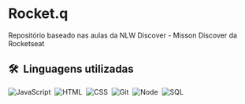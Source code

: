 # Rocket.q
Repositório baseado nas aulas da NLW Discover - Misson Discover da Rocketseat


## 🛠 &nbsp;Linguagens utilizadas

![JavaScript](https://img.shields.io/badge/-JavaScript-05122A?style=flat&logo=javascript)&nbsp;
![HTML](https://img.shields.io/badge/-HTML-05122A?style=flat&logo=HTML5)&nbsp;
![CSS](https://img.shields.io/badge/-CSS-05122A?style=flat&logo=CSS3&logoColor=1572B6)&nbsp;
![Git](https://img.shields.io/badge/-Git-05122A?style=flat&logo=git)&nbsp;
![Node](https://img.shields.io/badge/-Node-05122A?style=flat&logo=node&logoColor=007ACC)&nbsp;
![SQL](https://img.shields.io/badge/-SQL-05122A?style=flat&logo=SQL&logoColor=007ACC)&nbsp;


<br><br>
